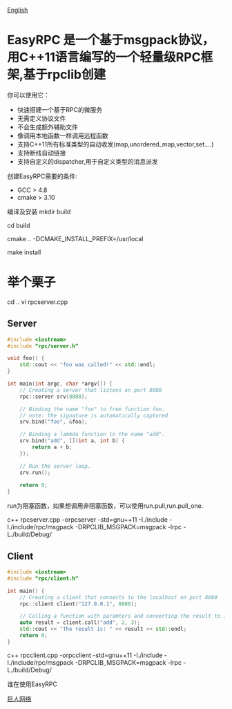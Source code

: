 [English](README.md)
# EasyRPC 是一个基于msgpack协议，用C++11语言编写的一个轻量级RPC框架,基于rpclib创建

你可以使用它：

* 快速搭建一个基于RPC的微服务
* 无需定义协议文件
* 不会生成额外辅助文件
* 像调用本地函数一样调用远程函数
* 支持C++11所有标准类型的自动收发(map,unordered_map,vector,set....)
* 支持断线自动链接
* 支持自定义的dispatcher,用于自定义类型的消息派发

创建EasyRPC需要的条件:
* GCC > 4.8
* cmake > 3.10

编译及安装
mkdir build

cd build

cmake .. -DCMAKE_INSTALL_PREFIX=/usr/local

make install

# 举个栗子
cd ..
vi rpcserver.cpp


## Server

```cpp
#include <iostream>
#include "rpc/server.h"

void foo() {
    std::cout << "foo was called!" << std::endl;
}

int main(int argc, char *argv[]) {
    // Creating a server that listens on port 8080
    rpc::server srv(8080);

    // Binding the name "foo" to free function foo.
    // note: the signature is automatically captured
    srv.bind("foo", &foo);

    // Binding a lambda function to the name "add".
    srv.bind("add", [](int a, int b) {
        return a + b;
    });

    // Run the server loop.
    srv.run();
   
    return 0;
}
```
run为阻塞函数，如果想调用非阻塞函数，可以使用run.pull,run.pull_one.

c++ rpcserver.cpp -orpcserver -std=gnu++11 -I./include -I./include/rpc/msgpack -DRPCLIB_MSGPACK=msgpack -lrpc -L./build/Debug/ 

## Client

```cpp
#include <iostream>
#include "rpc/client.h"

int main() {
    // Creating a client that connects to the localhost on port 8080
    rpc::client client("127.0.0.1", 8080);

    // Calling a function with paramters and converting the result to int
    auto result = client.call("add", 2, 3);
    std::cout << "The result is: " << result << std::endl;
    return 0;
}
```

c++ rpcclient.cpp -orpcclient -std=gnu++11 -I./include -I./include/rpc/msgpack -DRPCLIB_MSGPACK=msgpack -lrpc -L./build/Debug/ 

谁在使用EasyRPC

[巨人网络](https://www.ztgame.com/)

